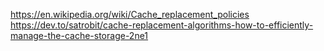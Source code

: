 https://en.wikipedia.org/wiki/Cache_replacement_policies
https://dev.to/satrobit/cache-replacement-algorithms-how-to-efficiently-manage-the-cache-storage-2ne1
